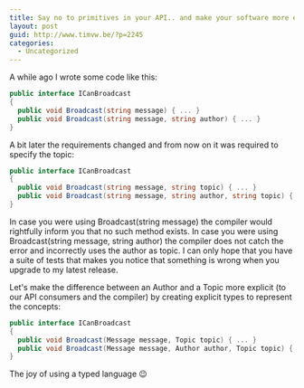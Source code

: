 ```yaml
---
title: Say no to primitives in your API.. and make your software more explicit
layout: post
guid: http://www.timvw.be/?p=2245
categories:
  - Uncategorized
---
```

A while ago I wrote some code like this:

```csharp
public interface ICanBroadcast
{ 
  public void Broadcast(string message) { ... }  
  public void Broadcast(string message, string author) { ... }
}
```
A bit later the requirements changed and from now on it was required to specify the topic:

```csharp
public interface ICanBroadcast  
{
  public void Broadcast(string message, string topic) { ... }  
  public void Broadcast(string message, string author, string topic) { ... } 
}
```

In case you were using Broadcast(string message) the compiler would rightfully inform you that no such method exists. In case you were using Broadcast(string message, string author) the compiler does not catch the error and incorrectly uses the author as topic. I can only hope that you have a suite of tests that makes you notice that something is wrong when you upgrade to my latest release. 

Let's make the difference between an Author and a Topic more explicit (to our API consumers and the compiler) by creating explicit types to represent the concepts:

```csharp 
public interface ICanBroadcast 
{  
  public void Broadcast(Message message, Topic topic) { ... } 
  public void Broadcast(Message message, Author author, Topic topic) { ... }  
} 
```

The joy of using a typed language 😉
